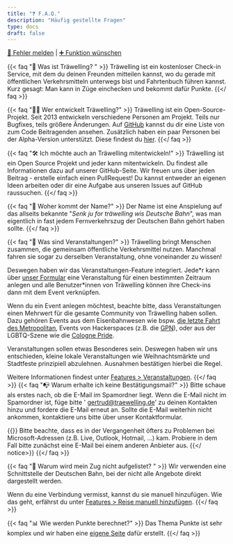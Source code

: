 ```yaml
---
title: "❓ F.A.Q."
description: "Häufig gestellte Fragen"
type: docs
draft: false
---
```


[🐛 Fehler melden](https://github.com/Traewelling/traewelling/issues/new?assignees=&labels=bug%2CTo+Do&template=bug_report.md)
|
[➕ Funktion wünschen](https://github.com/Traewelling/traewelling/issues/new?assignees=&labels=enhancement&template=feature_request.md&title=)

{{< faq "🔗 Was ist Träwelling? " >}}
Träwelling ist ein kostenloser Check-in Service, mit dem du deinen Freunden mitteilen kannst, wo du gerade mit
öffentlichen Verkehrsmitteln unterwegs bist und Fahrtenbuch führen kannst. Kurz gesagt: Man kann in Züge einchecken und
bekommt dafür Punkte.
{{</ faq >}}

{{< faq "🧑‍💻 Wer entwickelt Träwelling?" >}}
Träwelling ist ein Open-Source-Projekt. Seit 2013 entwickeln verschiedene Personen am Projekt.
Teils nur Bugfixes, teils größere Änderungen.
Auf [GitHub](https://github.com/Traewelling/traewelling/graphs/contributors) kannst du dir eine Liste von zum Code
Beitragenden ansehen.
Zusätzlich haben ein paar Personen bei der Alpha-Version unterstützt.
Diese findest du [hier](https://traewelling.de/humans.txt).
{{</ faq >}}

{{< faq "🛠️ Ich möchte auch an Träwelling mitentwickeln!" >}}
Träwelling ist ein Open Source Projekt und jeder kann mitentwickeln.
Du findest alle Informationen dazu auf unserer GitHub-Seite.
Wir freuen uns über jeden Beitrag - erstelle einfach einen PullRequest!
Du kannst entweder an eigenen Ideen arbeiten oder dir eine Aufgabe aus unseren Issues auf GitHub raussuchen.
{{</ faq >}}

{{< faq "🤔 Woher kommt der Name?" >}}
Der Name ist eine Anspielung auf das allseits bekannte "*Senk ju for träwelling wis Deutsche Bahn*", was man eigentlich
in fast jedem Fernverkehrszug der Deutschen Bahn gehört haben sollte.
{{</ faq >}}

{{< faq "🎉 Was sind Veranstaltungen?" >}}
Träwelling bringt Menschen zusammen, die gemeinsam öffentliche Verkehrsmittel nutzen.
Manchmal fahren sie sogar zu derselben Veranstaltung, ohne voneinander zu wissen!

Deswegen haben wir das Veranstaltungen-Feature integriert.
Jede\*r kann über [unser Formular](https://traewelling.de/events/suggest) eine Veranstaltung für einen bestimmten
Zeitraum anlegen und alle Benutzer\*innen von Träwelling können ihre Check-ins dann mit dem Event verknüpfen.

Wenn du ein Event anlegen möchtest, beachte bitte, dass Veranstaltungen einen Mehrwert für die gesamte Community von
Träwelling haben sollen.
Dazu gehören Events aus dem Eisenbahnwesen wie
bspw. [die letzte Fahrt des Metropolitan](https://traewelling.de/statuses/event/letzte_fahrt_des_met), Events von
Hackerspaces (z.B. die [GPN](https://traewelling.de/statuses/event/gpn20)), oder aus der LGBTQ-Szene wie
die [Cologne Pride](https://traewelling.de/statuses/event/csd_koln_2022).

Veranstaltungen sollen etwas Besonderes sein. Deswegen haben wir uns entschieden, kleine lokale Veranstaltungen wie
Weihnachtsmärkte und Stadtfeste prinzipiell abzulehnen. Ausnahmen bestätigen hierbei die Regel.

Weitere Informationen findest unter [Features > Veranstaltungen](/features/events).
{{</ faq >}}
{{< faq "📭 Warum erhalte ich keine Bestätigungsmail?" >}}
Bitte schaue als erstes nach, ob die E-Mail im Spamordner liegt. Wenn die E-Mail nicht im Spamordner ist, füge bitte '
gertrud@traewelling.de' zu deinen Kontakten hinzu und fordere die E-Mail erneut an. Sollte die E-Mail weiterhin nicht
ankommen, kontaktiere uns bitte über unser Kontaktformular.

{{<notice info>}}
Bitte beachte, dass es in der Vergangenheit öfters zu Problemen bei Microsoft-Adressen (z.B. Live, Outlook,
Hotmail, ...) kam. Probiere in dem Fall bitte zunächst eine E-Mail bei einem anderen Anbieter aus.
{{</ notice>}}
{{</ faq >}}

{{< faq "🚂 Warum wird mein Zug nicht aufgelistet? " >}}
Wir verwenden eine Schnittstelle der Deutschen Bahn, bei der nicht alle Angebote direkt dargestellt werden.

Wenn du eine Verbindung vermisst, kannst du sie manuell hinzufügen.
Wie das geht, erfährst du unter [Features > Reise manuell hinzufügen](/features/manual-trips).
{{</ faq >}}

{{< faq "📊 Wie werden Punkte berechnet?" >}}
Das Thema Punkte ist sehr komplex und wir haben eine [eigene Seite](/features/points) dafür erstellt.
{{</ faq >}}
